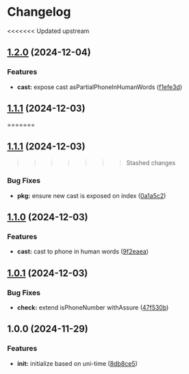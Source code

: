 # Changelog

<<<<<<< Updated upstream
## [1.2.0](https://github.com/ehmpathy/uni-phone/compare/v1.1.1...v1.2.0) (2024-12-04)


### Features

* **cast:** expose cast asPartialPhoneInHumanWords ([f1efe3d](https://github.com/ehmpathy/uni-phone/commit/f1efe3d79508aeaf9a14e643f928e5f67eae868c))

## [1.1.1](https://github.com/ehmpathy/uni-phone/compare/v1.1.0...v1.1.1) (2024-12-03)
=======
## [1.1.1](https://github.com/ehmpathy/domain-glossary-phone/compare/v1.1.0...v1.1.1) (2024-12-03)
>>>>>>> Stashed changes


### Bug Fixes

* **pkg:** ensure new cast is exposed on index ([0a1a5c2](https://github.com/ehmpathy/domain-glossary-phone/commit/0a1a5c23d72aecb996c3b85cbc48da8043b6f57f))

## [1.1.0](https://github.com/ehmpathy/domain-glossary-phone/compare/v1.0.1...v1.1.0) (2024-12-03)


### Features

* **cast:** cast to phone in human words ([9f2eaea](https://github.com/ehmpathy/domain-glossary-phone/commit/9f2eaea0852bc51eee230387aeb5d6b045d3db69))

## [1.0.1](https://github.com/ehmpathy/domain-glossary-phone/compare/v1.0.0...v1.0.1) (2024-12-03)


### Bug Fixes

* **check:** extend isPhoneNumber withAssure ([47f530b](https://github.com/ehmpathy/domain-glossary-phone/commit/47f530b76b2c56066895b8162cbcfb608dddf722))

## 1.0.0 (2024-11-29)


### Features

* **init:** initialize based on uni-time ([8db8ce5](https://github.com/ehmpathy/domain-glossary-phone/commit/8db8ce5ee3b925ebd43aadef4e8b8425d445c227))
